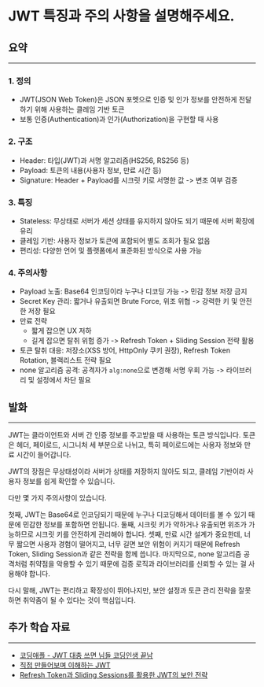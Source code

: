 # JWT 특징과 주의 사항을 설명해주세요.

## 요약

---

### 1. 정의

- JWT(JSON Web Token)은 JSON 포멧으로 인증 및 인가 정보를 안전하게 전달하기 위해 사용하는 클레임 기반 토큰
- 보통 인증(Authentication)과 인가(Authorization)을 구현할 때 사용

### 2. 구조

- Header: 타입(JWT)과 서명 알고리즘(HS256, RS256 등)
- Payload: 토큰의 내용(사용자 정보, 만료 시간 등)
- Signature: Header + Payload를 시크릿 키로 서명한 값 -> 변조 여부 검증

### 3. 특징

- Stateless: 무상태로 서버가 세션 상태를 유지하지 않아도 되기 때문에 서버 확장에 유리
- 클레임 기반: 사용자 정보가 토큰에 포함되어 별도 조회가 필요 없음
- 편리성: 다양한 언어 및 플랫폼에서 표준화된 방식으로 사용 가능

### 4. 주의사항

- Payload 노출: Base64 인코딩이라 누구나 디코딩 가능 -> 민감 정보 저장 금지
- Secret Key 관리: 짧거나 유출되면 Brute Force, 위조 위협 -> 강력한 키 및 안전한 저장 필요
- 만료 전략
    - 짧게 잡으면 UX 저하
    - 길게 잡으면 탈취 위험 증가
      -> Refresh Token + Sliding Session 전략 활용
- 토큰 탈취 대응: 저장소(XSS 방어, HttpOnly 쿠키 권장), Refresh Token Rotation, 블랙리스트 전략 필요
- none 알고리즘 공격: 공격자가 `alg:none`으로 변경해 서명 우회 가능 -> 라이브러리 및 설정에서 차단 필요

## 발화

---

JWT는 클라이언트와 서버 간 인증 정보를 주고받을 때 사용하는 토큰 방식입니다.
토큰은 헤더, 페이로드, 시그니처 세 부분으로 나뉘고, 특히 페이로드에는 사용자 정보와 만료 시간이 들어갑니다.

JWT의 장점은 무상태성이라 서버가 상태를 저장하지 않아도 되고, 클레임 기반이라 사용자 정보를 쉽게 확인할 수 있습니다.

다만 몇 가지 주의사항이 있습니다.

첫째, JWT는 Base64로 인코딩되기 때문에 누구나 디코딩해서 데이터를 볼 수 있기 때문에 민감한 정보를 포함하면 안됩니다.
둘째, 시크릿 키가 약하거나 유출되면 위조가 가능하므로 시크릿 키를 안전하게 관리해야 합니다.
셋째, 만료 시간 설계가 중요한데, 너무 짧으면 사용자 경험이 떨어지고, 너무 길면 보안 위험이 커지기 때문에 Refresh Token, Sliding Session과 같은 전략을 함께 씁니다.
마지막으로, none 알고리즘 공격처럼 취약점을 악용할 수 있기 때문에 검증 로직과 라이브러리를 신뢰할 수 있는 걸 사용해야 합니다.

다시 말해, JWT는 편리하고 확장성이 뛰어나지만, 보안 설정과 토큰 관리 전략을 잘못하면 취약좀이 될 수 있다는 것이 핵심입니다.

## 추가 학습 자료

---

- [코딩애플 - JWT 대충 쓰면 님들 코딩인생 끝남](https://youtu.be/XXseiON9CV0?si=jm70pfl94XxVMmwU)
- [직접 만들어보며 이해하는 JWT](https://hudi.blog/self-made-jwt/)
- [Refresh Token과 Sliding Sessions를 활용한 JWT의 보안 전략](https://blog.ull.im/engineering/2019/02/07/jwt-strategy.html)